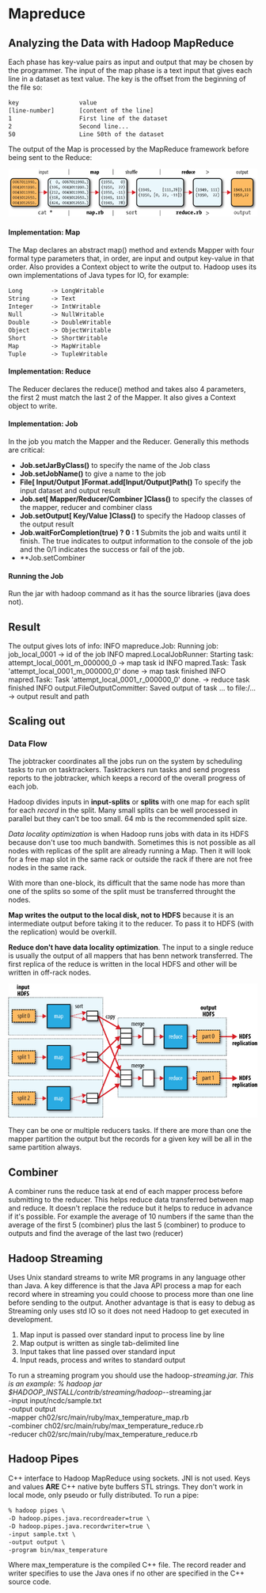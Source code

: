# Mapreduce

## Analyzing the Data with Hadoop MapReduce

Each phase has key-value pairs as input and output that may be chosen by the programmer. The input of the map phase is a text input that gives each line in a dataset as text value. The key is the offset from the beginning of the file so:

	key 				value
	[line-number]		[content of the line]
	1					First line of the dataset
	2					Second line...
	50					Line 50th of the dataset

The output of the Map is processed by the MapReduce framework before being sent to the Reduce:

![alt text](img/image-01.png)

#### Implementation: Map

The Map declares an abstract map() method and extends Mapper with four formal type parameters that, in order, are input and output key-value in that order. Also provides a Context object to write the output to. Hadoop uses its own implementations of Java types for IO, for example:

	Long 		-> LongWritable
	String 		-> Text
	Integer		-> IntWritable
	Null		-> NullWritable
	Double		-> DoubleWritable
	Object 		-> ObjectWritable
	Short		-> ShortWritable
	Map 		-> MapWritable
	Tuple		-> TupleWritable

#### Implementation: Reduce

The Reducer declares the reduce() method and takes also 4 parameters, the first 2 must match the last 2 of the Mapper. It also gives a Context object to write.

#### Implementation: Job

In the job you match the Mapper and the Reducer. Generally this methods are critical:

* **Job.setJarByClass()** to specify the name of the Job class
* **Job.setJobName()** to give a name to the job
* **File[ Input/Output ]Format.add[Input/Output]Path()** To specify the input dataset and output result
* **Job.set[ Mapper/Reducer/Combiner ]Class()** to specify the classes of the mapper, reducer and combiner class
* **Job.setOutput[ Key/Value ]Class()** to specify the Hadoop classes of the output result
* **Job.waitForCompletion(true) ? 0 : 1** Submits the job and waits until it finish. The true indicates to output information to the console of the job and the 0/1 indicates the success or fail of the job.
* **Job.setCombiner

#### Running the Job

Run the jar with hadoop command as it has the source libraries (java does not). 

## Result

The output gives lots of info:
	INFO mapreduce.Job: Running job: job_local_0001								-> id of the job
	INFO mapred.LocalJobRunner: Starting task: attempt_local_0001_m_000000_0	-> map task id
	INFO mapred.Task: Task 'attempt_local_0001_m_000000_0' done					-> map task finished
	INFO mapred.Task: Task 'attempt_local_0001_r_000000_0' done.				-> reduce task finished
	INFO output.FileOutputCommitter: Saved output of task ... to file:/...		-> output result and path

## Scaling out

### Data Flow

The jobtracker coordinates all the jobs run on the system by scheduling tasks to run on tasktrackers. Tasktrackers run tasks and send progress reports to the jobtracker, which keeps a record of the overall progress of each job.

Hadoop divides inputs in **input-splits** or **splits** with one map for each split for each *record* in the split. Many small splits can be well processed in parallel but they can't be too small. 64 mb is the recommended split size.

*Data locality optimization* is when Hadoop runs jobs with data in its HDFS because don't use too much bandwith. Sometimes this is not possible as all nodes with replicas of the split are already running a Map. Then it will look for a free map slot in the same rack or outside the rack if there are not free nodes in the same rack.

With more than one-block, its difficult that the same node has more than one of the splits so some of the split must be transferred throught the nodes.

**Map writes the output to the local disk, not to HDFS** because it is an intermediate output before taking it to the reducer. To pass it to HDFS (with the replication) would be overkill.

**Reduce don't have data locality optimization**. The input to a single reduce is usually the output of all mappers that has benn network transferred. The first replica of the reduce is written in the local HDFS and other will be written in off-rack nodes.

![alt text](img/image-02.png)

They can be one or multiple reducers tasks. If there are more than one the mapper partition the output but the records for a given key will be all in the same partition always.

## Combiner
A combiner runs the reduce task at end of each mapper process before submitting to the reducer. This helps reduce data transferred between map and reduce. It doesn't replace the reduce but it helps to reduce in advance if it's possible. For example the average of 10 numbers if the same than the average of the first 5 (combiner) plus the last 5 (combiner) to produce to outputs and find the average of the last two (reducer)

## Hadoop Streaming

Uses Unix standard streams to write MR programs in any language other than Java. A key difference is that the Java API process a map for each record where in streaming you could choose to process more than one line before sending to the output. Another advantage is that is easy to debug as Streaming only uses std IO so it does not need Hadoop to get executed in development.

1. Map input is passed over standard input to process line by line
2. Map output is written as single tab-delimited line
3. Input takes that line passed over standard input
4. Input reads, process and writes to standard output

To run a streaming program you should use the hadoop-*streaming.jar. This is an example:
	% hadoop jar $HADOOP_INSTALL/contrib/streaming/hadoop-*-streaming.jar \
	-input input/ncdc/sample.txt \
	-output output \
	-mapper ch02/src/main/ruby/max_temperature_map.rb \
	-combiner ch02/src/main/ruby/max_temperature_reduce.rb \
	-reducer ch02/src/main/ruby/max_temperature_reduce.rb

## Hadoop Pipes

C++ interface to Hadoop MapReduce using sockets. JNI is not used. Keys and values **ARE** C++ native byte buffers STL strings. They don't work in local mode, only pseudo or fully distributed. To run a pipe:

	% hadoop pipes \
	-D hadoop.pipes.java.recordreader=true \
	-D hadoop.pipes.java.recordwriter=true \
	-input sample.txt \
	-output output \
	-program bin/max_temperature

Where max_temperature is the compiled C++ file. The record reader and writer specifies to use the Java ones if no other are specified in the C++ source code.